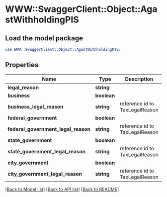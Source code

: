 # WWW::SwaggerClient::Object::AgastWithholdingPIS

## Load the model package
```perl
use WWW::SwaggerClient::Object::AgastWithholdingPIS;
```

## Properties
Name | Type | Description | Notes
------------ | ------------- | ------------- | -------------
**legal_reason** | **string** |  | [optional] 
**business** | **boolean** |  | [optional] 
**business_legal_reason** | **string** | reference id to TaxLegalReason | [optional] 
**federal_government** | **boolean** |  | [optional] 
**federal_government_legal_reason** | **string** | reference id to TaxLegalReason | [optional] 
**state_government** | **boolean** |  | [optional] 
**state_government_legal_reason** | **string** | reference id to TaxLegalReason | [optional] 
**city_government** | **boolean** |  | [optional] 
**city_government_legal_reason** | **string** | reference id to TaxLegalReason | [optional] 

[[Back to Model list]](../README.md#documentation-for-models) [[Back to API list]](../README.md#documentation-for-api-endpoints) [[Back to README]](../README.md)


